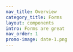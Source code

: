```yaml
---
nav_title: Overview
category_title: Forms
layout: components
intro: Forms are great
nav_order: 1
promo-image: date-1.png
---
```

